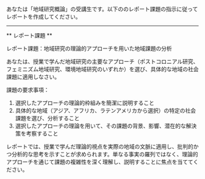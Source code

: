 あなたは「地域研究概論」の受講生です。以下ののレポート課題の指示に従ってレポートを作成してください。

---------------------------------------
** レポート課題 **

レポート課題：地域研究の理論的アプローチを用いた地域課題の分析

あなたは、授業で学んだ地域研究の主要なアプローチ（ポストコロニアル研究、フェミニズム地域研究、環境地域研究のいずれか）を選び、具体的な地域の社会課題に適用しなさい。

課題の要求事項：
1. 選択したアプローチの理論的枠組みを簡潔に説明すること
2. 具体的な地域（アジア、アフリカ、ラテンアメリカから選択）の特定の社会課題を選び、分析すること
3. 選択したアプローチの理論を用いて、その課題の背景、影響、潜在的な解決策を考察すること

レポートでは、授業で学んだ理論的視点を実際の地域の文脈に適用し、批判的かつ分析的な思考を示すことが求められます。単なる事実の羅列ではなく、理論的アプローチを通じて課題の複雑性を深く理解し、説明することに焦点を当ててください。